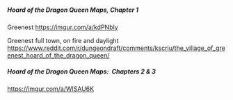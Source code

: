 ##### Hoard of the Dragon Queen Maps, Chapter 1
Greenest
https://imgur.com/a/kdPNbly

Greenest full town, on fire and daylight
https://www.reddit.com/r/dungeondraft/comments/kscriu/the_village_of_greenest_hoard_of_the_dragon_queen/


##### Hoard of the Dragon Queen Maps:  Chapters 2 & 3
https://imgur.com/a/WlSAU6K


